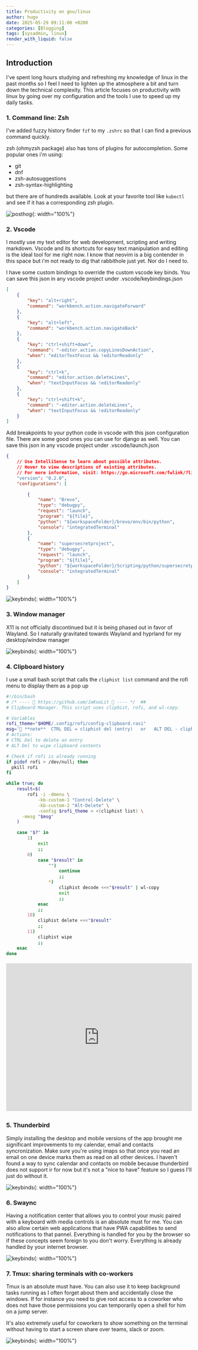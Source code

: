 ```yaml
---
title: Productivity on gnu/linux
author: hugo
date: 2025-05-29 09:11:00 +0200
categories: [Blogging]
tags: [sysadmin, linux]
render_with_liquid: false
---
```


## Introduction

I've spent long hours studying and refreshing my knowledge of linux in the past months so I feel I need to lighten up the atmosphere a bit and turn down the technical complexity. This article focuses on productivity with linux by going over my configuration and the tools I use to speed up my daily tasks.


### 1. Command line: Zsh
  
  I've added fuzzy history finder ```fzf``` to my ```.zshrc``` so that I can find a previous command quickly. 

  zsh (ohmyzsh package) also has tons of plugins for autocompletion. Some popular ones i'm using: 

  - git
  - dnf
  - zsh-autosuggestions
  - zsh-syntax-highlighting

  but there are of hundreds available. Look at your favorite tool like ```kubectl``` and see if it has a corresponding zsh plugin. 

  ![posthog](/assets/img/posts/ohmyzsh.jpg){: width="100%"}

### 2. Vscode
  
  I mostly use my text editor for web development, scripting and writing markdown. Vscode and its shortcuts for easy text manipulation and editing is the ideal tool for me right now. I know that neovim is a big contender in this space but i'm not ready to dig that rabbithole just yet. Nor do I need to.

  I have some custom bindings to override the custom vscode key binds. You can save this json in any vscode project under .vscode/keybindings.json

  ```json
  [
      {
          "key": "alt+right",
          "command": "workbench.action.navigateForward"
      },
      {
          "key": "alt+left",
          "command": "workbench.action.navigateBack"
      },
      {
          "key": "ctrl+shift+down",
          "command": "-editor.action.copyLinesDownAction",
          "when": "editorTextFocus && !editorReadonly"
      },
      {
          "key": "ctrl+k",
          "command": "editor.action.deleteLines",
          "when": "textInputFocus && !editorReadonly"
      },
      {
          "key": "ctrl+shift+k",
          "command": "-editor.action.deleteLines",
          "when": "textInputFocus && !editorReadonly"
      }
  ]
  ```

  Add breakpoints to your python code in vscode with this json configuration file. There are some good ones you can use for django as well. You can save this json in any vscode project under .vscode/launch.json

  ```json
  {
      // Use IntelliSense to learn about possible attributes.
      // Hover to view descriptions of existing attributes.
      // For more information, visit: https://go.microsoft.com/fwlink/?linkid=830387
      "version": "0.2.0",
      "configurations": [

          {
              "name": "Brevo",
              "type": "debugpy",
              "request": "launch",
              "program": "${file}",
              "python": "${workspaceFolder}/brevo/env/bin/python",
              "console": "integratedTerminal"
          },
          {
              "name": "supersecretproject",
              "type": "debugpy",
              "request": "launch",
              "program": "${file}",
              "python": "${workspaceFolder}/Scripting/python/supersecretproject/env/bin/python",
              "console": "integratedTerminal"
          }
      ]
  }
  ```

  ![keybinds](/assets/img/posts/keybinds.gif){: width="100%"}

### 3. Window manager
  
  X11 is not officially discontinued but it is being phased out in favor of Wayland. So I naturally gravitated towards Wayland and hyprland for my desktop/window manager

  ![keybinds](/assets/img/posts/hyprland.gif){: width="100%"}

### 4. Clipboard history
  
  I use a small bash script that calls the ```cliphist list``` command and the rofi menu to display them as a pop up
  
  ```bash
  #!/bin/bash
  # /* ---- 💫 https://github.com/JaKooLit 💫 ---- */  ##
  # Clipboard Manager. This script uses cliphist, rofi, and wl-copy.

  # Variables
  rofi_theme="$HOME/.config/rofi/config-clipboard.rasi"
  msg='👀 **note**  CTRL DEL = cliphist del (entry)   or   ALT DEL - cliphist wipe (all)'
  # Actions:
  # CTRL Del to delete an entry
  # ALT Del to wipe clipboard contents

  # Check if rofi is already running
  if pidof rofi > /dev/null; then
    pkill rofi
  fi

  while true; do
      result=$(
          rofi -i -dmenu \
              -kb-custom-1 "Control-Delete" \
              -kb-custom-2 "Alt-Delete" \
              -config $rofi_theme < <(cliphist list) \
        -mesg "$msg" 
      )

      case "$?" in
          1)
              exit
              ;;
          0)
              case "$result" in
                  "")
                      continue
                      ;;
                  *)
                      cliphist decode <<<"$result" | wl-copy
                      exit
                      ;;
              esac
              ;;
          10)
              cliphist delete <<<"$result"
              ;;
          11)
              cliphist wipe
              ;;
      esac
  done
  ```

<div style="padding-top: 5px; padding-bottom: 5px; position:relative; display:block; width: 100%; min-height:400px">

<iframe width="100%" height="400px" src="https://minio-api.thekor.eu/chirpy-videos-f1492f08-f236-4a55-afb7-70ded209cb28/chirpy/clipboard.mp4" title="YouTube video player" frameborder="0" allow="accelerometer; clipboard-write; encrypted-media; gyroscope; picture-in-picture; web-share" allowfullscreen></iframe>

</div>

### 5. Thunderbird
  
  Simply installing the desktop and mobile versions of the app brought me significant improvements to my calendar, email and contacts syncronization. Make sure you're using imaps so that once you read an email on one device marks them as read on all other devices. I haven't found a way to sync calendar and contacts on mobile because thunderbird does not support ir for now but it's not a "nice to have" feature so I guess I'll just do without it.

  ![keybinds](/assets/img/posts/thunderbird.gif){: width="100%"}

### 6. Swaync
  
  Having a notification center that allows you to control your music paired with a keyboard with media controls is an absolute must for me. You can also allow certain web applications that have PWA capabilities to send notifications to that pannel. Everything is handled for you by the browser so if these concepts seem foreign to you don't worry. Everything is already handled by your internet browser. 

  ![keybinds](/assets/img/posts/swaync.gif){: width="100%"}


### 7. Tmux: sharing terminals with co-workers
  
  Tmux is an absolute must have. You can also use it to keep background tasks running as I often forget about them and accidentally close the windows. If for instance you need to give root access to a coworker who does not have those permissions you can temporarily open a shell for him on a jump server. 


  It's also extremely useful for coworkers to show something on the terminal without having to start a screen share over teams, slack or zoom. 

  ![keybinds](/assets/img/posts/tmux.gif){: width="100%"}
